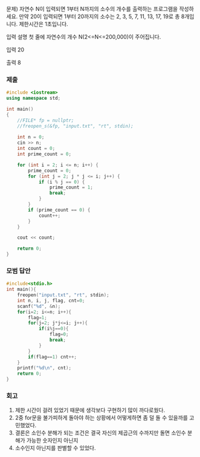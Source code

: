 문제)
자연수 N이 입력되면 1부터 N까지의 소수의 개수를 출력하는 프로그램을 작성하세요.
만약 20이 입력되면 1부터 20까지의 소수는 2, 3, 5, 7, 11, 13, 17, 19로 총 8개입니다.
제한시간은 1초입니다. 


입력 설명
첫 줄에 자연수의 개수 N(2<=N<=200,000)이 주어집니다.


입력
20

출력
8

### 제출

``` Cpp
#include <iostream>
using namespace std;

int main()
{
	//FILE* fp = nullptr;
	//freopen_s(&fp, "input.txt", "rt", stdin);
	
	int n = 0;
	cin >> n;
	int count = 0;
	int prime_count = 0;

	for (int i = 2; i <= n; i++) {
		prime_count = 0;
		for (int j = 2; j * j <= i; j++) {
			if (i % j == 0) {
				prime_count = 1;
				break;
			}
		}
		if (prime_count == 0) {
			count++;
		}
	}

	cout << count;

	return 0;
}
```

### 모범 답안

``` Cpp
#include<stdio.h>			
int main(){
	freopen("input.txt", "rt", stdin);
	int n, i, j, flag, cnt=0;
	scanf("%d", &n);
	for(i=2; i<=n; i++){
		flag=1;
		for(j=2; j*j<=i; j++){
			if(i%j==0){
				flag=0;
				break;
			}
		}
		if(flag==1) cnt++;
	}
	printf("%d\n", cnt);
	return 0;
}
```

### 회고

1. 제한 시간이 걸려 있었기 때문에 생각보다 구현하기 많이 까다로웠다.
2. 2중 for문을 불가피하게 돌아야 하는 상황에서 어떻게하면 좀 덜 돌 수 있을까를 고민했었다.
3. 결론은 소인수 분해가 되는 조건은 결국 자신의 제곱근의 수까지만 돌면 소인수 분해가 가능한 숫자인지 아닌지
4. 소수인지 아닌지를 판별할 수 있었다.
